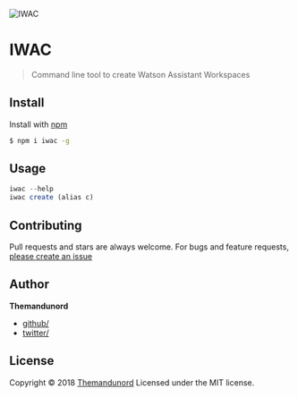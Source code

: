![IWAC](https://github.com/Themandunord/IWAC/blob/master/img/iwak.PNG?raw=true)

# IWAC

> Command line tool to create Watson Assistant Workspaces

## Install

Install with [npm](https://www.npmjs.com/)

```sh
$ npm i iwac -g
```

## Usage

```js
iwac --help
iwac create (alias c)
```

## Contributing

Pull requests and stars are always welcome. For bugs and feature requests, [please create an issue](https://github.com/Themandunord/ibm-watson-assistant-creator/issues)

## Author

**Themandunord**

* [github/](https://github.com/Themandunord)
* [twitter/](https://twitter.com/lespagnolr)

## License

Copyright © 2018 [Themandunord](#Themandunord)
Licensed under the MIT license.
